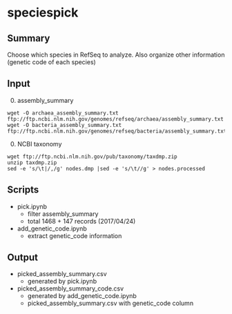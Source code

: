 # speciespick

## Summary
Choose which species in RefSeq to analyze.
Also organize other information (genetic code of each species)

## Input
0. assembly_summary

```
wget -O archaea_assembly_summary.txt ftp://ftp.ncbi.nlm.nih.gov/genomes/refseq/archaea/assembly_summary.txt
wget -O bacteria_assembly_summary.txt ftp://ftp.ncbi.nlm.nih.gov/genomes/refseq/bacteria/assembly_summary.txt
```

0. NCBI taxonomy

```
wget ftp://ftp.ncbi.nlm.nih.gov/pub/taxonomy/taxdmp.zip
unzip taxdmp.zip
sed -e 's/\t|/,/g' nodes.dmp |sed -e 's/\t//g' > nodes.processed
```

## Scripts
* pick.ipynb
    * filter assembly_summary
    * total 1468 + 147 records (2017/04/24)
* add_genetic_code.ipynb
    * extract genetic_code information


## Output
* picked_assembly_summary.csv
    * generated by pick.ipynb
* picked_assembly_summary_code.csv
    * generated by add_genetic_code.ipynb
    * picked_assembly_summary.csv with genetic_code column
